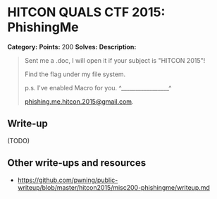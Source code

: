 # HITCON QUALS CTF 2015: PhishingMe

**Category:** 
**Points:** 200
**Solves:** 
**Description:**

> Sent me a .doc, I will open it if your subject is "HITCON 2015"!
>
> Find the flag under my file system. 
>
> p.s. I've enabled Macro for you. ^_________________^
>
> phishing.me.hitcon.2015@gmail.com.


## Write-up

(TODO)

## Other write-ups and resources

* <https://github.com/pwning/public-writeup/blob/master/hitcon2015/misc200-phishingme/writeup.md>
